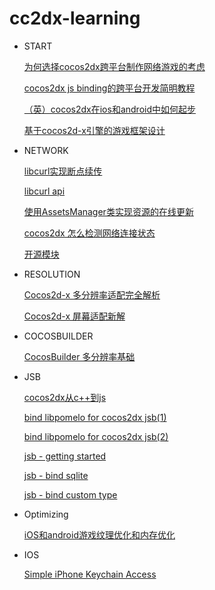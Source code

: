 cc2dx-learning
==============

* START

    [为何选择cocos2dx跨平台制作网络游戏的考虑](http://www.w3c.com.cn/cocos2d-x-%E6%8E%A2%E8%AE%A8%E8%B7%A8%E5%B9%B3%E5%8F%B0%E5%88%B6%E4%BD%9C%E7%BD%91%E7%BB%9C%E6%B8%B8%E6%88%8F%E7%9A%84%E4%B8%80%E4%BA%9B%E7%96%91%E9%97%AE)

    [cocos2dx js binding的跨平台开发简明教程](https://github.com/loosen/tutorial-of-cocos2dx-jsb-with-cocosbuilder)

    [（英）cocos2dx在ios和android中如何起步](http://www.raywenderlich.com/33750/cocos2d-x-tutorial-for-ios-and-android-getting-started)

    [基于cocos2d-x引擎的游戏框架设计](http://www.programmer.com.cn/10845)

* NETWORK

    [libcurl实现断点续传](http://www.cnblogs.com/chang290/archive/2012/08/12/2634858.html)

    [libcurl api](http://curl.haxx.se/libcurl/c)

    [使用AssetsManager类实现资源的在线更新](http://bbs.firedragonpzy.com.cn/forum.php?mod=viewthread&tid=89)

    [cocos2dx 怎么检测网络连接状态](http://cocos2d.cocoachina.com/bbs/forum.php?mod=viewthread&tid=9910)

    [开源模块](https://github.com/dualface/cocos2d-x-extensions)

* RESOLUTION

    [Cocos2d-x 多分辨率适配完全解析](http://www.ityran.com/archives/4809)
    
    [Cocos2d-x 屏幕适配新解](http://www.ityran.com/archives/4018)

* COCOSBUILDER

    [CocosBuilder 多分辨率基础](http://www.ityran.com/archives/4825)

* JSB

    [cocos2dx从c++到js](https://www.google.com.hk/search?safe=strict&domains=www.w3c.com.cn&hl=zh-CN&q=cocos2d-x%E4%BB%8Ec%2B%2B%E5%88%B0js+site%3Awww.w3c.com.cn&oq=cocos2d-x%E4%BB%8Ec%2B%2B%E5%88%B0js+site%3Awww.w3c.com.cn)

    [bind libpomelo for cocos2dx jsb(1)](http://my.oschina.net/u/816723/blog/138768)

    [bind libpomelo for cocos2dx jsb(2)](http://my.oschina.net/u/816723/blog/138949)

    [jsb - getting started](http://cocos2d.cocoachina.com/bbs/forum.php?mod=viewthread&tid=10226&extra=page%3D1)

    [jsb - bind sqlite](http://cocos2d.cocoachina.com/bbs/forum.php?mod=viewthread&tid=10248&extra=page%3D1)

    [jsb - bind custom type](http://cocos2d.cocoachina.com/bbs/forum.php?mod=viewthread&tid=10258&extra=page%3D1)

* Optimizing

    [iOS和android游戏纹理优化和内存优化](http://blog.csdn.net/langresser/article/details/8426708)

* IOS

    [Simple iPhone Keychain Access](http://useyourloaf.com/blog/2010/03/29/simple-iphone-keychain-access.html)